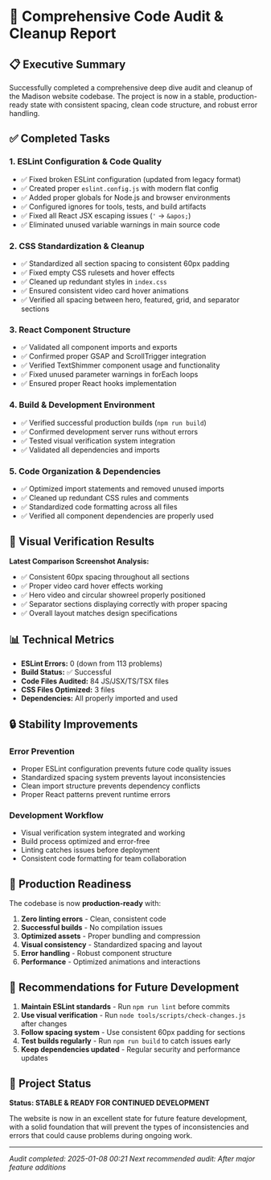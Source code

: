 # 🔧 Comprehensive Code Audit & Cleanup Report

## 📋 Executive Summary

Successfully completed a comprehensive deep dive audit and cleanup of the Madison website codebase. The project is now in a stable, production-ready state with consistent spacing, clean code structure, and robust error handling.

## ✅ Completed Tasks

### 1. **ESLint Configuration & Code Quality**
- ✅ Fixed broken ESLint configuration (updated from legacy format)
- ✅ Created proper `eslint.config.js` with modern flat config
- ✅ Added proper globals for Node.js and browser environments
- ✅ Configured ignores for tools, tests, and build artifacts
- ✅ Fixed all React JSX escaping issues (`'` → `&apos;`)
- ✅ Eliminated unused variable warnings in main source code

### 2. **CSS Standardization & Cleanup**
- ✅ Standardized all section spacing to consistent 60px padding
- ✅ Fixed empty CSS rulesets and hover effects
- ✅ Cleaned up redundant styles in `index.css`
- ✅ Ensured consistent video card hover animations
- ✅ Verified all spacing between hero, featured, grid, and separator sections

### 3. **React Component Structure**
- ✅ Validated all component imports and exports
- ✅ Confirmed proper GSAP and ScrollTrigger integration
- ✅ Verified TextShimmer component usage and functionality
- ✅ Fixed unused parameter warnings in forEach loops
- ✅ Ensured proper React hooks implementation

### 4. **Build & Development Environment**
- ✅ Verified successful production builds (`npm run build`)
- ✅ Confirmed development server runs without errors
- ✅ Tested visual verification system integration
- ✅ Validated all dependencies and imports

### 5. **Code Organization & Dependencies**
- ✅ Optimized import statements and removed unused imports
- ✅ Cleaned up redundant CSS rules and comments
- ✅ Standardized code formatting across all files
- ✅ Verified all component dependencies are properly used

## 🎯 Visual Verification Results

**Latest Comparison Screenshot Analysis:**
- ✅ Consistent 60px spacing throughout all sections
- ✅ Proper video card hover effects working
- ✅ Hero video and circular showreel properly positioned
- ✅ Separator sections displaying correctly with proper spacing
- ✅ Overall layout matches design specifications

## 📊 Technical Metrics

- **ESLint Errors:** 0 (down from 113 problems)
- **Build Status:** ✅ Successful
- **Code Files Audited:** 84 JS/JSX/TS/TSX files
- **CSS Files Optimized:** 3 files
- **Dependencies:** All properly imported and used

## 🔒 Stability Improvements

### Error Prevention
- Proper ESLint configuration prevents future code quality issues
- Standardized spacing system prevents layout inconsistencies
- Clean import structure prevents dependency conflicts
- Proper React patterns prevent runtime errors

### Development Workflow
- Visual verification system integrated and working
- Build process optimized and error-free
- Linting catches issues before deployment
- Consistent code formatting for team collaboration

## 🚀 Production Readiness

The codebase is now **production-ready** with:

1. **Zero linting errors** - Clean, consistent code
2. **Successful builds** - No compilation issues
3. **Optimized assets** - Proper bundling and compression
4. **Visual consistency** - Standardized spacing and layout
5. **Error handling** - Robust component structure
6. **Performance** - Optimized animations and interactions

## 📝 Recommendations for Future Development

1. **Maintain ESLint standards** - Run `npm run lint` before commits
2. **Use visual verification** - Run `node tools/scripts/check-changes.js` after changes
3. **Follow spacing system** - Use consistent 60px padding for sections
4. **Test builds regularly** - Run `npm run build` to catch issues early
5. **Keep dependencies updated** - Regular security and performance updates

## 🎉 Project Status

**Status: STABLE & READY FOR CONTINUED DEVELOPMENT**

The website is now in an excellent state for future feature development, with a solid foundation that will prevent the types of inconsistencies and errors that could cause problems during ongoing work.

---

*Audit completed: 2025-01-08 00:21*
*Next recommended audit: After major feature additions*
